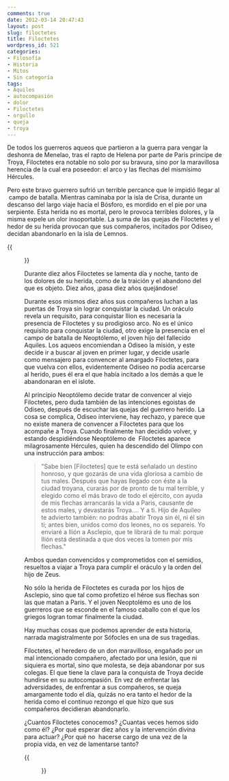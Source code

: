 ```yaml
---
comments: true
date: 2012-03-14 20:47:43
layout: post
slug: filoctetes
title: Filoctetes
wordpress_id: 521
categories:
- Filosofía
- Historia
- Mitos
- Sin categoría
tags:
- Aquiles
- autocompasión
- dolor
- Filoctetes
- orgullo
- queja
- troya
---
```


De todos los guerreros aqueos que partieron a la guerra para vengar la deshonra de Menelao, tras el rapto de Helena por parte de Paris principe de Troya, Filoctetes era notable no solo por su bravura, sino por la maravillosa herencia de la cual era poseedor: el arco y las flechas del mismísimo Hércules.

Pero este bravo guerrero sufrió un terrible percance que le impidió llegar al  campo de batalla. Mientras caminaba por la isla de Crisa, durante un descanso del largo viaje hacia el Bósforo, es mordido en el pie por una serpiente. Esta herida no es mortal, pero le provoca terribles dolores, y la misma expele un olor insoportable. La suma de las quejas de Filoctetes y el hedor de su herida provocan que sus compañeros, incitados por Odiseo, decidan abandonarlo en la isla de Lemnos.

{{<figure src="/images/2012/03/Philoctetes1-210x300.jpg">}}

<!-- more -->


Durante diez años Filoctetes se lamenta día y noche, tanto de los dolores de su herida, como de la traición y el abandono del que es objeto. Diez años, ¡pasa diez años quejándose!

Durante esos mismos diez años sus compañeros luchan a las puertas de Troya sin lograr conquistar la ciudad. Un oráculo revela un requisito, para conquistar Ilion es necesaria la presencia de Filoctetes y su prodigioso arco. No es el único requisito para conquistar la ciudad, otro exige la presencia en el campo de batalla de Neoptólemo, el joven hijo del fallecido Aquiles. Los aqueos encomiendan a Odiseo la misión, y este decide ir a buscar al joven en primer lugar, y decide usarle como mensajero para convencer al amargado Filoctetes, para que vuelva con ellos, evidentemente Odiseo no podía acercarse al herido, pues él era el que había incitado a los demás a que le abandonaran en el islote.

Al principio Neoptólemo decide tratar de convencer al viejo Filoctetes, pero duda también de las intenciones egoistas de Odiseo, después de escuchar las quejas del guerrero herido. La cosa se complica, Odiseo interviene, hay rechazo, y parece que no existe manera de convencer a Filoctetes para que los acompañe a Troya. Cuando finalmente han decidido volver, y estando despidiéndose Neoptólemo de  Filoctetes aparece milagrosamente Hércules, quien ha descendido del Olimpo con una instrucción para ambos:


> "Sabe bien [Filoctetes] que te está señalado un destino honroso, y que gozarás de una vida gloriosa a cambio de tus males. Después que hayas llegado con éste a la ciudad troyana, curarás por de pronto de tu mal terrible, y elegido como el más bravo de todo el ejército, con ayuda de mis flechas arrancarás la vida a Paris, causante de estos males, y devastarás Troya.... Y a ti. Hijo de Aquileo te advierto también: no podrás abatir Troya sin él, ni él sin ti; antes bien, unidos como dos leones, no os separeis. Yo enviaré a Ilión a Asclepio, que te librará de tu mal: porque Ilión está destinada a que dos veces la tomen por mis flechas."


Ambos quedan convencidos y comprometidos con el semidios, resueltos a viajar a Troya para cumplir el oráculo y la orden del hijo de Zeus.

No sólo la herida de Filoctetes es curada por los hijos de Asclepio, sino que tal como profetizo el héroe sus flechas son las que matan a Paris. Y el joven Neoptolémo es uno de los guerreros que se esconde en el famoso caballo con el que los griegos logran tomar finalmente la ciudad.

Hay muchas cosas que podemos aprender de esta historia, narrada magistralmente por Sófocles en una de sus tragedias.

Filoctetes, el heredero de un don maravilloso, engañado por un mal intencionado compañero, afectado por una lesión, que ni siquiera es mortal, sino que molesta, se deja abandonar por sus colegas. El que tiene la clave para la conquista de Troya decide hundirse en su autocompasión. En vez de enfrentar las adversidades, de enfrentar a sus compañeros, se queja amargamente todo el día, quizás no era tanto el hedor de la herida como el continuo rezongo el que hizo que sus compañeros decidieran abandonarlo.

¿Cuantos Filoctetes conocemos? ¿Cuantas veces hemos sido como él? ¿Por qué esperar diez años y la intervención divina para actuar? ¿Por qué no  hacerse cargo de una vez de la propia vida, en vez de lamentarse tanto?

{{<figure src="/images/2012/03/798px-Brauron_-_Marble_slab_with_the_Recall_of_Philoctetes.jpg">}}

